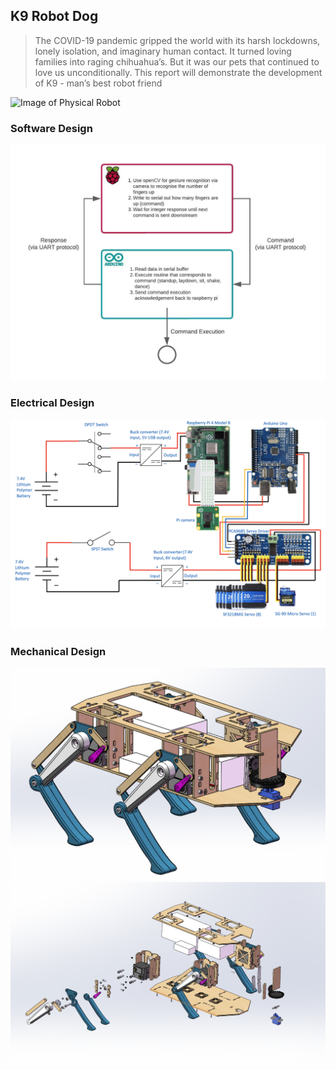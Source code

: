 ## K9 Robot Dog

> The COVID-19 pandemic gripped the world with its harsh lockdowns, lonely isolation, and imaginary
> human contact. It turned loving families into raging chihuahua’s. But it was our pets that continued to
> love us unconditionally. This report will demonstrate the development of K9 - man’s best robot friend

![Image of Physical Robot](https://github.com/yash-chaudhary/careSpot/blob/main/Assets/Solution_Architecture_Diagram.png)

### Software Design

![Image of Software Design](https://github.com/yash-chaudhary/K9-robot-dog/blob/main/Assets/software_design.jpeg)

### Electrical Design

![Image of Electrical Design](https://github.com/yash-chaudhary/K9-robot-dog/blob/main/Assets/circuit_diagram.png)

### Mechanical Design

![Image of CAD design](https://github.com/yash-chaudhary/K9-robot-dog/blob/main/Assets/final_cad_model.png)
![Image of CAD exploded view](https://github.com/yash-chaudhary/K9-robot-dog/blob/main/Assets/final_cad_exploded.png)
